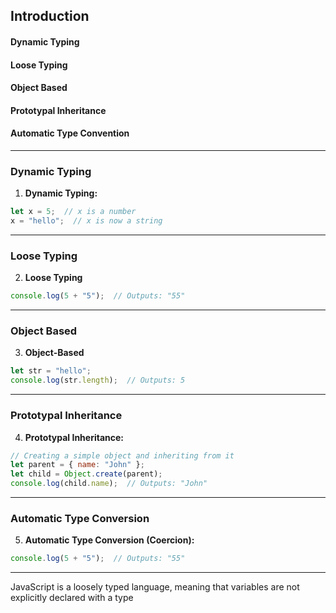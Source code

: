 ## Introduction

#### Dynamic Typing
#### Loose Typing
#### Object Based
#### Prototypal Inheritance
 #### Automatic Type Convention
 
---

### Dynamic Typing
1. **Dynamic Typing:**

```js
let x = 5;  // x is a number
x = "hello";  // x is now a string

```

---
### Loose Typing
2. **Loose Typing**

```js
console.log(5 + "5");  // Outputs: "55"

```
---
### Object Based
3. **Object-Based**

```js
let str = "hello";
console.log(str.length);  // Outputs: 5

```

---

### Prototypal Inheritance
4. **Prototypal Inheritance:**

```js
// Creating a simple object and inheriting from it
let parent = { name: "John" };
let child = Object.create(parent);
console.log(child.name);  // Outputs: "John"

```

---

### Automatic Type Conversion
5. **Automatic Type Conversion (Coercion):**

```js
console.log(5 + "5");  // Outputs: "55"

```


---

 JavaScript is a loosely typed language, meaning that variables are not explicitly declared with a type
